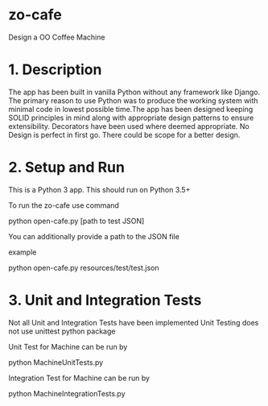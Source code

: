# zo-cafe
Design a OO Coffee Machine

# 1. Description
The app has been built in vanilla Python without any framework like Django. The primary reason to use Python was to produce the working system with minimal code in lowest possible time.The app has been designed keeping SOLID principles in mind along with appropriate design patterns to ensure extensibility. Decorators have been used where deemed appropriate. No Design is perfect in first go. There could be scope for a better design.

# 2. Setup and Run
This is a Python 3 app. This should run on Python 3.5+

To run the zo-cafe use command

python open-cafe.py [path to test JSON]

You can additionally provide a path to the JSON file

example 

python open-cafe.py resources/test/test.json

# 3. Unit and Integration Tests

Not all Unit and Integration Tests have been implemented
Unit Testing does not use unittest python package

Unit Test for Machine can be run by

python MachineUnitTests.py

Integration Test for Machine can be run by

python MachineIntegrationTests.py